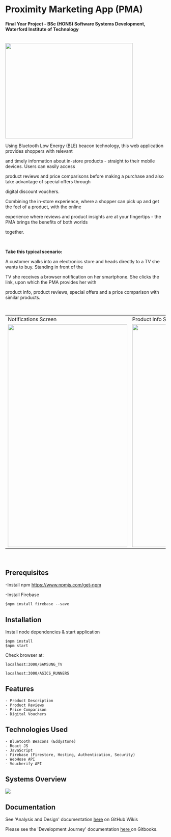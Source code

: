 # Proximity Marketing App (PMA)
#### Final Year Project - BSc (HONS) Software Systems Development, Waterford Institute of Technology
<br>
<img src="https://user-images.githubusercontent.com/20372577/46039895-c2628080-c106-11e8-933c-5cd3f625dd09.jpg" height="300" width="400">

<br>

Using Bluetooth Low Energy (BLE) beacon technology, this web application provides shoppers with relevant

and timely information about in-store products - straight to their mobile devices. Users can easily access

product reviews and price comparisons before making a purchase and also take advantage of special offers through

digital discount vouchers.

Combining the in-store experience, where a shopper can pick up and get the feel of a product, with the online

experience where reviews and product insights are at your fingertips - the PMA brings the benefits of both worlds

together.

<br>

  **Take this typical scenario:**

  A customer walks into an electronics store and heads directly to a TV she wants to buy. Standing in front of the

  TV she receives a browser notification on her smartphone. She clicks the link, upon which the PMA provides her with

  product info, product reviews, special offers and a price comparison with similar products.

<br>

<table>
  <tr>
    <td>Notifications Screen</td>
    <td>Product Info Screen</td>
  </tr>
  <tr>
    <td><img src="https://user-images.githubusercontent.com/20372577/46041881-d6f54780-c10b-11e8-9fa1-a9d1a0f2b435.JPG" height="700" width="375"></td>
    <td><img src="https://user-images.githubusercontent.com/20372577/46042532-841c8f80-c10d-11e8-8e76-9b22af68b668.PNG" height="700" width="375"></td>
  </tr>
</table>

<br>

## Prerequisites

-Install npm https://www.npmjs.com/get-npm

-Install Firebase

    $npm install firebase --save


## Installation

Install node dependencies & start application

    $npm install
    $npm start

Check browser at:

    localhost:3000/SAMSUNG_TV

    localhost:3000/ASICS_RUNNERS

## Features

    - Product Description
    - Product Reviews
    - Price Comparison
    - Digital Vouchers

## Technologies Used

    - Bluetooth Beacons (Eddystone)
    - React JS
    - JavaScript
    - Firebase (Firestore, Hosting, Authentication, Security)
    - WebHose API
    - Voucherify API

## Systems Overview

<img src="https://user-images.githubusercontent.com/20372577/46046923-c8faf300-c11a-11e8-9aef-1c038383097e.png">
<br>

## Documentation

See 'Analysis and Design' documentation <a href="https://github.com/Shane-Walsh/Proximity-Marketing-App/wiki/Analysis-&-Design">here</a> on GitHub Wikis

Please see the 'Development Journey' documentation <a href="https://shanewalsh.gitbook.io/proximity-marketing-app">here </a> on Gitbooks.

